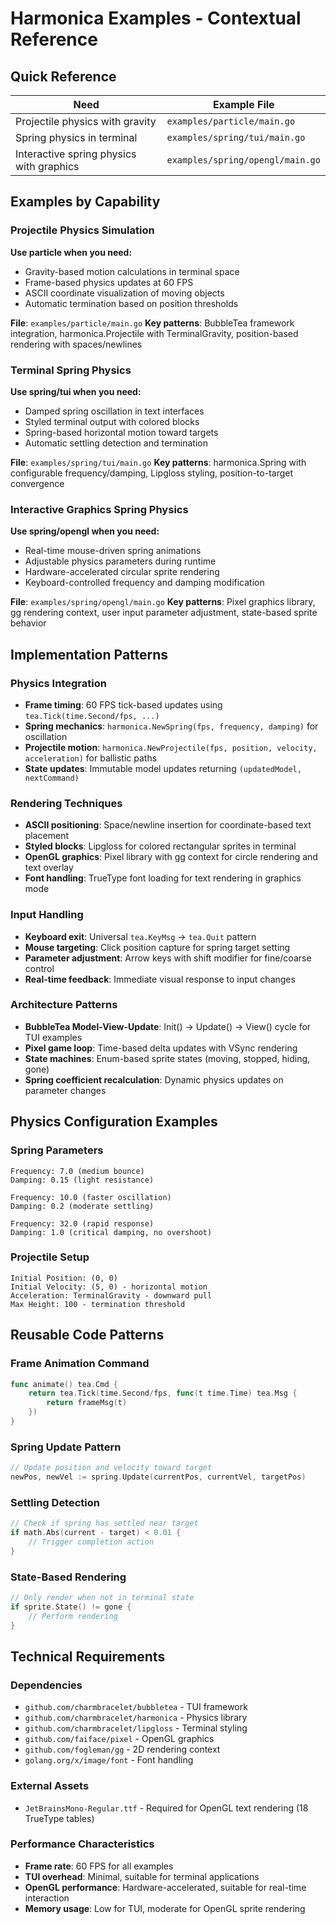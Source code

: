 # Harmonica Examples - Contextual Reference

## Quick Reference

| Need | Example File |
|------|--------------|
| Projectile physics with gravity | `examples/particle/main.go` |
| Spring physics in terminal | `examples/spring/tui/main.go` |
| Interactive spring physics with graphics | `examples/spring/opengl/main.go` |

## Examples by Capability

### Projectile Physics Simulation
**Use particle when you need:**
- Gravity-based motion calculations in terminal space
- Frame-based physics updates at 60 FPS
- ASCII coordinate visualization of moving objects
- Automatic termination based on position thresholds

**File**: `examples/particle/main.go`
**Key patterns**: BubbleTea framework integration, harmonica.Projectile with TerminalGravity, position-based rendering with spaces/newlines

### Terminal Spring Physics
**Use spring/tui when you need:**
- Damped spring oscillation in text interfaces
- Styled terminal output with colored blocks
- Spring-based horizontal motion toward targets
- Automatic settling detection and termination

**File**: `examples/spring/tui/main.go`
**Key patterns**: harmonica.Spring with configurable frequency/damping, Lipgloss styling, position-to-target convergence

### Interactive Graphics Spring Physics
**Use spring/opengl when you need:**
- Real-time mouse-driven spring animations
- Adjustable physics parameters during runtime
- Hardware-accelerated circular sprite rendering
- Keyboard-controlled frequency and damping modification

**File**: `examples/spring/opengl/main.go`
**Key patterns**: Pixel graphics library, gg rendering context, user input parameter adjustment, state-based sprite behavior

## Implementation Patterns

### Physics Integration
- **Frame timing**: 60 FPS tick-based updates using `tea.Tick(time.Second/fps, ...)`
- **Spring mechanics**: `harmonica.NewSpring(fps, frequency, damping)` for oscillation
- **Projectile motion**: `harmonica.NewProjectile(fps, position, velocity, acceleration)` for ballistic paths
- **State updates**: Immutable model updates returning `(updatedModel, nextCommand)`

### Rendering Techniques
- **ASCII positioning**: Space/newline insertion for coordinate-based text placement
- **Styled blocks**: Lipgloss for colored rectangular sprites in terminal
- **OpenGL graphics**: Pixel library with gg context for circle rendering and text overlay
- **Font handling**: TrueType font loading for text rendering in graphics mode

### Input Handling
- **Keyboard exit**: Universal `tea.KeyMsg` → `tea.Quit` pattern
- **Mouse targeting**: Click position capture for spring target setting
- **Parameter adjustment**: Arrow keys with shift modifier for fine/coarse control
- **Real-time feedback**: Immediate visual response to input changes

### Architecture Patterns
- **BubbleTea Model-View-Update**: Init() → Update() → View() cycle for TUI examples
- **Pixel game loop**: Time-based delta updates with VSync rendering
- **State machines**: Enum-based sprite states (moving, stopped, hiding, gone)
- **Spring coefficient recalculation**: Dynamic physics updates on parameter changes

## Physics Configuration Examples

### Spring Parameters
```
Frequency: 7.0 (medium bounce)
Damping: 0.15 (light resistance)

Frequency: 10.0 (faster oscillation)
Damping: 0.2 (moderate settling)

Frequency: 32.0 (rapid response)
Damping: 1.0 (critical damping, no overshoot)
```

### Projectile Setup
```
Initial Position: (0, 0)
Initial Velocity: (5, 0) - horizontal motion
Acceleration: TerminalGravity - downward pull
Max Height: 100 - termination threshold
```

## Reusable Code Patterns

### Frame Animation Command
```go
func animate() tea.Cmd {
    return tea.Tick(time.Second/fps, func(t time.Time) tea.Msg {
        return frameMsg(t)
    })
}
```

### Spring Update Pattern
```go
// Update position and velocity toward target
newPos, newVel := spring.Update(currentPos, currentVel, targetPos)
```

### Settling Detection
```go
// Check if spring has settled near target
if math.Abs(current - target) < 0.01 {
    // Trigger completion action
}
```

### State-Based Rendering
```go
// Only render when not in terminal state
if sprite.State() != gone {
    // Perform rendering
}
```

## Technical Requirements

### Dependencies
- `github.com/charmbracelet/bubbletea` - TUI framework
- `github.com/charmbracelet/harmonica` - Physics library
- `github.com/charmbracelet/lipgloss` - Terminal styling
- `github.com/faiface/pixel` - OpenGL graphics
- `github.com/fogleman/gg` - 2D rendering context
- `golang.org/x/image/font` - Font handling

### External Assets
- `JetBrainsMono-Regular.ttf` - Required for OpenGL text rendering (18 TrueType tables)

### Performance Characteristics
- **Frame rate**: 60 FPS for all examples
- **TUI overhead**: Minimal, suitable for terminal applications
- **OpenGL performance**: Hardware-accelerated, suitable for real-time interaction
- **Memory usage**: Low for TUI, moderate for OpenGL sprite rendering
